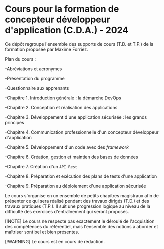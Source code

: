# Cours pour la formation de concepteur développeur d'application (C.D.A.) - 2024

Ce dépôt regroupe l'ensemble des supports de cours (T.D. et T.P.) de la formation proposée par Maxime Forriez.

Plan du cours :

-Abréviations et acronymes

-Présentation du programme

-Questionnaire aux apprenants

-Chapitre 1. Introduction générale : la démarche DevOps

-Chapitre 2. Conception et réalisation des applications

-Chapitre 3. Développement d'une application sécurisée : les grands principes

-Chapitre 4. Communication professionnelle d'un concepteur développeur d'application

-Chapitre 5. Développement d'un code avec des *framework*

-Chapitre 6. Création, gestion et maintien des bases de données

-Chapitre 7. Création d'un `API Rest`

-Chapitre 8. Préparation et exécution des plans de tests d'une application

-Chapitre 9. Préparation au déploiement d'une application sécurisée

Le cours s'organise en un ensemble de petits chapitres magistraux afin de présenter ce qui sera réalisé pendant des travaux dirigés (T.D.) et des travaux pratiques (T.P.). Il suit une progression logique au niveau de la difficulté des exercices d'entraînement qui seront proposés.

[!NOTE]
Le cours ne respecte pas exactement le déroulé de l'acquisition des compétences du référentiel, mais l'ensemble des notions à aborder et maîtriser sont bel et bien présentes.

[!WARNING]
Le cours est en cours de rédaction.

